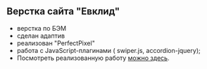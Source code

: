 ## Верстка сайта "Евклид"

- верстка по БЭМ
- сделан адаптив
- реализован "PerfectPixel"
- работа с JavaScript-плагинами ( swiper.js, accordion-jquery);
- Посмотреть реализованную работу [можно здесь](https://vishnevetckiy-dev.github.io/evklid/).
